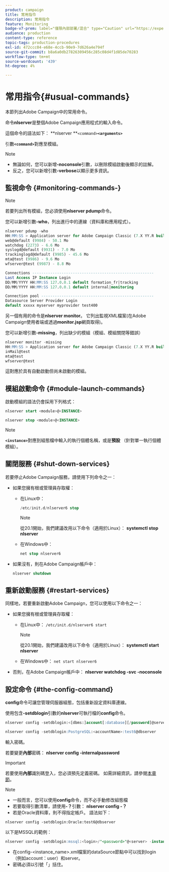 ```yaml
---
product: campaign
title: 常用指令
description: 常用指令
feature: Monitoring
badge-v7-prem: label="僅限內部部署/混合" type="Caution" url="https://experienceleague.adobe.com/docs/campaign-classic/using/installing-campaign-classic/architecture-and-hosting-models/hosting-models-lp/hosting-models.html?lang=zh-Hant" tooltip="僅適用於內部部署和混合部署"
audience: production
content-type: reference
topic-tags: production-procedures
exl-id: 472ccc04-e68e-4ccb-90e9-7d626a4e794f
source-git-commit: b8a6a0db27826309456c285c08d4f1d85de70283
workflow-type: tm+mt
source-wordcount: '439'
ht-degree: 4%

---
```


# 常用指令{#usual-commands}



本節列出Adobe Campaign中的常用命令。

命令&#x200B;**nlserver**&#x200B;是整個Adobe Campaign應用程式的輸入命令。

這個命令的語法如下： **nlserver **`<command>`****`<arguments>`****

引數&#x200B;**`<command>`**&#x200B;對應至模組。

>[!NOTE]
>
>* 無論如何，您可以新增&#x200B;**-noconsole**&#x200B;引數，以刪除模組啟動後顯示的註解。
>* 反之，您可以新增引數&#x200B;**-verbose**&#x200B;以顯示更多資訊。
>

## 監視命令 {#monitoring-commands-}

>[!NOTE]
>
>若要列出所有模組，您必須使用&#x200B;**nlserver pdump**&#x200B;命令。

您可以新增引數&#x200B;**-who**，列出進行中的連線（資料庫和應用程式）。

```sql
nlserver pdump -who
HH:MM:SS > Application server for Adobe Campaign Classic (7.X YY.R build XXX@SHA1) of DD/MM/YYYY
web@default (9984) - 50.1 Mo
watchdog (2273) - 6.6 Mo
syslogd@default (9931) - 7.0 Mo
trackinglogd@default (9985) - 45.6 Mo
mta@test (9986) - 9.6 Mo
wfserver@test (9987) - 8.8 Mo

Connections ------------------------------------------------------
Last Access IP Instance Login 
DD/MM/YYYY HH:MM:SS 127.0.0.1 default formation_fr|tracking
DD/MM/YYYY HH:MM:SS 127.0.0.1 default internal|monitoring

Connection pool --------------------------------------------------
Datasource Server Provider Login 
default xxxxx myserver myprovider test400
```

另一個有用的命令是&#x200B;**nlserver monitor**。 它列出監視XML檔案(在Adobe Campaign使用者端或透過&#x200B;**monitor.jsp**&#x200B;網頁取得)。

您可以新增引數&#x200B;**-missing**，列出缺少的模組（模組、模組關閉等錯誤）

```sql
nlserver monitor -missing
HH:MM:SS > Application server for Adobe Campaign Classic (7.X YY.R build XXX@SHA1) of DD/MM/YYYY
inMail@test
mta@test
wfserver@test
```

這對應於具有自動啟動但尚未啟動的模組。

## 模組啟動命令 {#module-launch-commands}

啟動模組的語法仍會採用下列格式：

```sql
nlserver start <module>@<INSTANCE>
```

```sql
nlserver stop <module>@<INSTANCE>
```

>[!NOTE]
>
>**`<instance>`**&#x200B;對應到組態檔中輸入的執行個體名稱，或是&#x200B;**預設** （針對單一執行個體模組）。

## 關閉服務 {#shut-down-services}

若要停止Adobe Campaign服務，請使用下列命令之一：

* 如果您擁有根或管理員存取權：

   * 在Linux中：

     ```sql
     /etc/init.d/nlserver6 stop
     ```

     >[!NOTE]
     >
     >從20.1開始，我們建議改用以下命令（適用於Linux）： **systemctl stop nlserver**

   * 在Windows中：

     ```sql
     net stop nlserver6
     ```

* 如果沒有，則在Adobe Campaign帳戶中：

  ```sql
  nlserver shutdown 
  ```

## 重新啟動服務 {#restart-services}

同樣地，若要重新啟動Adobe Campaign，您可以使用以下命令之一：

* 如果您擁有根或管理員存取權：

   * 在Linux中： `/etc/init.d/nlserver6 start`

     >[!NOTE]
     >
     >從20.1開始，我們建議改用以下命令（適用於Linux）： **systemctl start nlserver**

   * 在Windows中： `net start nlserver6`

* 否則，在Adobe Campaign帳戶中： **nlserver watchdog -svc -noconsole**

## 設定命令 {#the-config-command}

**config**&#x200B;命令可讓您管理伺服器組態，包括重新設定資料庫連線。

使用包含&#x200B;**-setdblogin**&#x200B;引數的&#x200B;**nlserver**&#x200B;可執行檔的&#x200B;**config**&#x200B;命令。

```sql
nlserver config -setdblogin:<[dbms:]account[:database][/password]@server>
```

```sql
nlserver config -setdblogin:PostgreSQL:<accountName>:test6@dbserver
```

輸入密碼。

若要變更&#x200B;**內部**&#x200B;密碼： **nlserver config -internalpassword**

>[!IMPORTANT]
>
>若要使用&#x200B;**內部**&#x200B;識別碼登入，您必須預先定義密碼。 如需詳細資訊，請參閱[本章節](../../installation/using/configuring-campaign-server.md#internal-identifier)。

>[!NOTE]
>
>* 一般而言，您可以使用&#x200B;**config**&#x200B;命令，而不必手動修改組態檔
>* 若要取得引數清單，請使用&#x200B;**-？**&#x200B;引數： **nlserver config -？**
>* 若是Oracle資料庫，則不得指定帳戶。 語法如下：
>
>  `nlserver config -setdblogin:Oracle:test6@dbserver`
>

以下是MSSQL的範例：

```sql
nlserver config -setdblogin:mssql:<login>/"<password>"@<server> -instance:<instance_name> 
```

* 在config-&lt;instance_name>.xml檔案的dataSource節點中可以找到login （例如account：user）和server。
* 密碼必須以引號「」括住。


